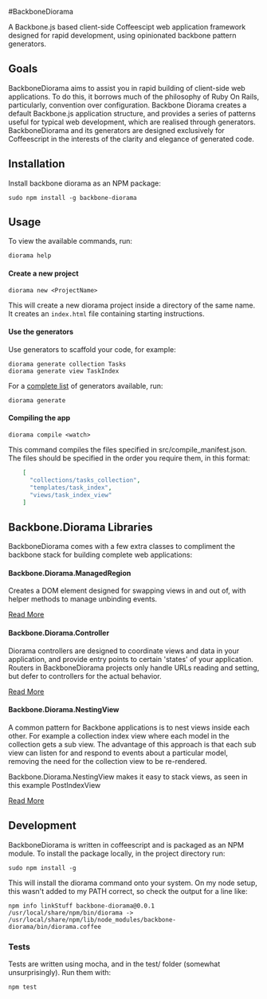 #BackboneDiorama

A Backbone.js based client-side Coffeescipt web application framework
designed for rapid development, using opinionated backbone pattern
generators.

## Goals

BackboneDiorama aims to assist you in rapid building of client-side web
applications. To do this, it borrows much of the philosophy of Ruby On
Rails, particularly, convention over configuration. Backbone Diorama
creates a default Backbone.js application structure, and provides a
series of patterns useful for typical web development, which are
realised through generators.  BackboneDiorama and its generators are
designed exclusively for Coffeescript in the interests of the clarity
and elegance of generated code.

## Installation
Install backbone diorama as an NPM package:

    sudo npm install -g backbone-diorama

## Usage

To view the available commands, run:

    diorama help

#### Create a new project

    diorama new <ProjectName>

This will create a new diorama project inside a directory of the same
name. It creates an `index.html` file containing starting instructions.

#### Use the generators

Use generators to scaffold your code, for example:

    diorama generate collection Tasks
    diorama generate view TaskIndex

For a [complete list](src/commands/generators) of generators
available, run:

    diorama generate

#### Compiling the app

    diorama compile <watch>

This command compiles the files specified in src/compile_manifest.json.
The files should be specified in the order you require them, in this
format:

```json
    [
      "collections/tasks_collection",
      "templates/task_index",
      "views/task_index_view"
    ]
```

## Backbone.Diorama Libraries

BackboneDiorama comes with a few extra classes to compliment the
backbone stack for building complete web applications:

#### Backbone.Diorama.ManagedRegion

Creates a DOM element designed for swapping views in and out of, with
helper methods to manage unbinding events.

[Read More](src/lib/)

#### Backbone.Diorama.Controller

Diorama controllers are designed to coordinate views and data in your
application, and provide entry points to certain 'states' of your
application. Routers in BackboneDiorama projects only handle URLs
reading and setting, but defer to controllers for the actual behavior.

[Read More](src/lib/)

#### Backbone.Diorama.NestingView

A common pattern for Backbone applications is to nest views inside each
other. For example a collection index view where each model in the
collection gets a sub view. The advantage of this approach is that each
sub view can listen for and respond to events about a particular model,
removing the need for the collection view to be re-rendered.

Backbone.Diorama.NestingView makes it easy to stack views, as seen in
this example PostIndexView

[Read More](src/lib/)

## Development

BackboneDiorama is written in coffeescript and is packaged as an NPM
module. To install the package locally, in the project directory run:

    sudo npm install -g

This will install the diorama command onto your system. On my node
setup, this wasn't added to my PATH correct, so check the output for a
line like:

    npm info linkStuff backbone-diorama@0.0.1
    /usr/local/share/npm/bin/diorama -> /usr/local/share/npm/lib/node_modules/backbone-diorama/bin/diorama.coffee

### Tests

Tests are written using mocha, and in the test/ folder (somewhat
unsurprisingly). Run them with:

    npm test
